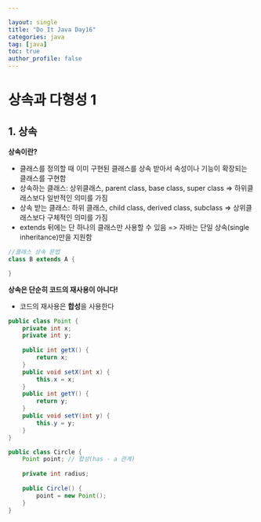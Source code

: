 ```yaml
---

layout: single
title: "Do It Java Day16"
categories: java
tag: [java]
toc: true
author_profile: false 
---
```

# 상속과 다형성 1

## 1. 상속

**상속이란?**

* 클래스를 정의할 때 이미 구현된 클래스를 상속 받아서 속성이나 기능이 확장되는 클래스를 구현함
* 상속하는 클래스: 상위클래스, parent class, base class, super class => 하위클래스보다 일반적인 의미를 가짐
* 상속 받는 클래스: 하위 클래스, child class, derived class, subclass => 상위클래스보다 구체적인 의미를 가짐
* extends 뒤에는 단 하나의 클래스만 사용할 수 있음 => 자바는 단일 상속(single inheritance)만을 지원함

```java
//클래스 상속 문법
class B extends A {

}
```



**상속은 단순히 코드의 재사용이 아니다!**

* 코드의 재사용은 **합성**을 사용한다

```java
public class Point {
	private int x;
	private int y;
	
	public int getX() {
		return x;
	}
	public void setX(int x) {
		this.x = x;
	}
	public int getY() {
		return y;
	}
	public void setY(int y) {
		this.y = y;
	}
}
```

```java
public class Circle {
	Point point; // 합성(has - a 관계)
	
	private int radius;
	
	public Circle() {
		point = new Point();
	}
}
```



